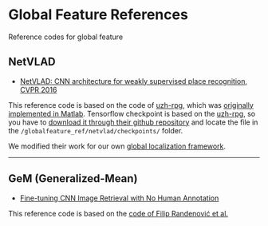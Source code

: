 # Global Feature References
Reference codes for global feature


## NetVLAD

* [NetVLAD: CNN architecture for weakly supervised place recognition, CVPR 2016](https://openaccess.thecvf.com/content_cvpr_2016/papers/Arandjelovic_NetVLAD_CNN_Architecture_CVPR_2016_paper.pdf)

This reference code is based on the code of [uzh-rpg](https://github.com/uzh-rpg/netvlad_tf_open), which was [originally implemented in Matlab](https://github.com/Relja/netvlad).
Tensorflow checkpoint is based on the [uzh-rpg](https://github.com/uzh-rpg/netvlad_tf_open), so you have to [download it through their github repository](http://rpg.ifi.uzh.ch/datasets/netvlad/vd16_pitts30k_conv5_3_vlad_preL2_intra_white.zip) and locate the file in the `/globalfeature_ref/netvlad/checkpoints/` folder. 

We modified their work for our own [global localization framework](https://github.com/HowoongJun/visualloc_global). 

* * *

## GeM (Generalized-Mean)

* [Fine-tuning CNN Image Retrieval with No Human Annotation](https://cmp.felk.cvut.cz/~radenfil/publications/Radenovic-TPAMI18.pdf)

This reference code is based on the [code of Filip Randenović et al.](https://github.com/filipradenovic/cnnimageretrieval-pytorch)